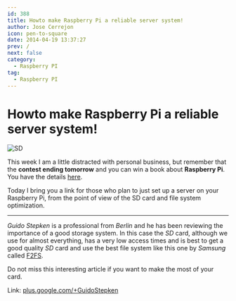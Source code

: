 ```yaml
---
id: 388
title: Howto make Raspberry Pi a reliable server system!
author: Jose Cerrejon
icon: pen-to-square
date: 2014-04-19 13:37:27
prev: /
next: false
category:
  - Raspberry PI
tag:
  - Raspberry PI
---
```


# Howto make Raspberry Pi a reliable server system!

![SD](/images/sd%20pile.png)

This week I am a little distracted with personal business, but remember that the **contest ending tomorrow** and you can win a book about **Raspberry Pi**. You have the details [here](/post.php?id=381).

Today I bring you a link for those who plan to just set up a server on your Raspberry Pi, from the point of view of the SD card and file system optimization.

- - -
*Guido Stepken* is a professional from *Berlin* and he has been reviewing the importance of a good storage system. In this case the *SD* card, although we use for almost everything, has a very low access times and is best to get a good quality *SD* card and use the best file system like this one by *Samsung* called [F2FS](http://en.wikipedia.org/wiki/F2FS). 

Do not miss this interesting article if you want to make the most of your card.

Link: [plus.google.com/+GuidoStepken](https://plus.google.com/+GuidoStepken/posts/cqwyBWn8T3D)